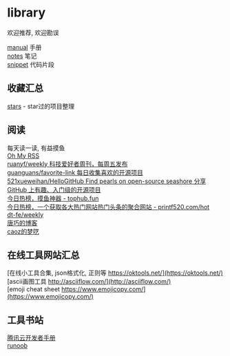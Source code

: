 # library

欢迎推荐, 欢迎勘误

[manual](https://github.com/MlightShadow/library/tree/master/manual) 手册  
[notes](https://github.com/MlightShadow/library/tree/master/notes) 笔记  
[snippet](https://github.com/MlightShadow/library/tree/master/snippet) 代码片段  

## 收藏汇总

[stars](https://github.com/MlightShadow/library/blob/master/stars.md) - star过的项目整理  

## 阅读

每天读一读, 有益摸鱼  
[Oh My RSS](https://ohmyrss.com/)  
[ruanyf/weekly 科技爱好者周刊，每周五发布](https://github.com/ruanyf/weekly)  
[guanguans/favorite-link 每日收集喜欢的开源项目](https://github.com/guanguans/favorite-link)  
[521xueweihan/HelloGitHub Find pearls on open-source seashore 分享 GitHub 上有趣、入门级的开源项目](https://github.com/521xueweihan/HelloGitHub)  
[今日热榜，摸鱼神器 - tophub.fun](https://tophub.fun/)  
[今日热榜，一个获取各大热门网站热门头条的聚合网站 - printf520.com/hot](https://www.printf520.com/hot.html)  
[dt-fe/weekly](https://github.com/dt-fe/weekly)  
[唐巧的博客](http://blog.devtang.com/)  
[caoz的梦呓](https://blog.csdn.net/caoz/)

## 在线工具网站汇总

[在线小工具合集, json格式化, 正则等 https://oktools.net/](https://oktools.net/)  
[ascii画图工具 http://asciiflow.com/](http://asciiflow.com/)  
[emoji cheat sheet https://www.emojicopy.com/](https://www.emojicopy.com/)

## 工具书站

[腾讯云开发者手册](https://cloud.tencent.com/developer/devdocs)  
[runoob](https://www.runoob.com/)
